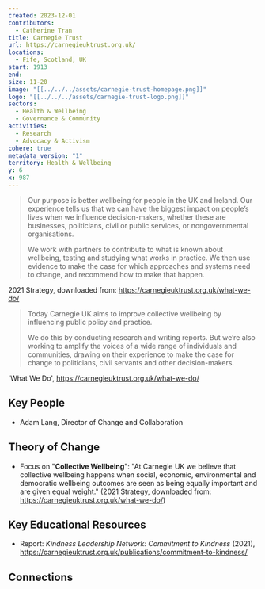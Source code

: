 ```yaml
---
created: 2023-12-01
contributors:
  - Catherine Tran
title: Carnegie Trust
url: https://carnegieuktrust.org.uk/
locations:
  - Fife, Scotland, UK
start: 1913
end: 
size: 11-20
image: "[[../../../assets/carnegie-trust-homepage.png]]"
logo: "[[../../../assets/carnegie-trust-logo.png]]"
sectors:
  - Health & Wellbeing
  - Governance & Community
activities:
  - Research
  - Advocacy & Activism
cohere: true
metadata_version: "1"
territory: Health & Wellbeing
y: 6
x: 987
---
```

>Our purpose is better wellbeing for people in the UK and Ireland. Our experience tells us that we can have the biggest impact on people’s lives when we influence decision-makers, whether these are businesses, politicians, civil or public services, or nongovernmental organisations.
>
>We work with partners to contribute to what is known about wellbeing, testing and studying what works in practice. We then use evidence to make the case for which approaches and systems need to change, and recommend how to make that happen.

2021 Strategy, downloaded from: https://carnegieuktrust.org.uk/what-we-do/

>Today Carnegie UK aims to improve collective wellbeing by influencing public policy and practice. 
>
>We do this by conducting research and writing reports. But we’re also working to amplify the voices of a wide range of individuals and communities, drawing on their experience to make the case for change to politicians, civil servants and other decision-makers.

'What We Do', https://carnegieuktrust.org.uk/what-we-do/

## Key People

- Adam Lang, Director of Change and Collaboration

## Theory of Change

- Focus on "**Collective Wellbeing**": "At Carnegie UK we believe that collective wellbeing happens when social, economic, environmental and democratic wellbeing outcomes are seen as being equally important and are given equal weight." (2021 Strategy, downloaded from: https://carnegieuktrust.org.uk/what-we-do/)

## Key Educational Resources

- Report: *Kindness Leadership Network: Commitment to Kindness* (2021), https://carnegieuktrust.org.uk/publications/commitment-to-kindness/

## Connections




